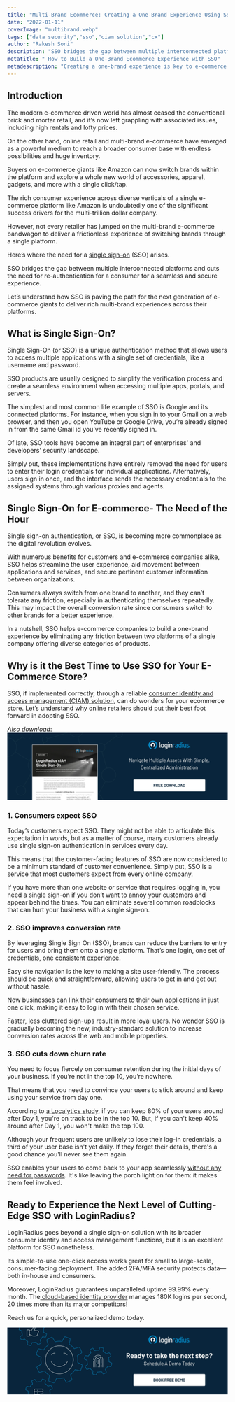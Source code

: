 ```yaml
---
title: "Multi-Brand Ecommerce: Creating a One-Brand Experience Using SSO"
date: "2022-01-11"
coverImage: "multibrand.webp"
tags: ["data security","sso","ciam solution","cx"]
author: "Rakesh Soni"
description: "SSO bridges the gap between multiple interconnected platforms and cuts the need for re-authentication for a consumer. Let’s understand how SSO is paving the path for the next generation of e-commerce giants to deliver rich multi-brand experiences across their platforms."
metatitle: " How to Build a One-Brand Ecommerce Experience with SSO"
metadescription: "Creating a one-brand experience is key to e-commerce success. Learn how single sign-on helps deliver rich consumer experiences across diverse platforms."
---
```


## Introduction 

The modern e-commerce driven world has almost ceased the conventional brick and mortar retail, and it’s now left grappling with associated issues, including high rentals and lofty prices.

On the other hand, online retail and multi-brand e-commerce have emerged as a powerful medium to reach a broader consumer base with endless possibilities and huge inventory. 

Buyers on e-commerce giants like Amazon can now switch brands within the platform and explore a whole new world of accessories, apparel, gadgets, and more with a single click/tap. 

The rich consumer experience across diverse verticals of a single e-commerce platform like Amazon is undoubtedly one of the significant success drivers for the multi-trillion dollar company. 

However, not every retailer has jumped on the multi-brand e-commerce bandwagon to deliver a frictionless experience of switching brands through a single platform. 

Here’s where the need for a [single sign-on](https://www.loginradius.com/single-sign-on/) (SSO) arises. 

SSO bridges the gap between multiple interconnected platforms and cuts the need for re-authentication for a consumer for a seamless and secure experience. 

Let’s understand how SSO is paving the path for the next generation of e-commerce giants to deliver rich multi-brand experiences across their platforms. 


## What is Single Sign-On? 

Single Sign-On (or SSO) is a unique authentication method that allows users to access multiple applications with a single set of credentials, like a username and password. 

SSO products are usually designed to simplify the verification process and create a seamless environment when accessing multiple apps, portals, and servers.

The simplest and most common life example of SSO is Google and its connected platforms. For instance, when you sign in to your Gmail on a web browser, and then you open YouTube or Google Drive, you’re already signed in from the same Gmail id you’ve recently signed in. 

Of late, SSO tools have become an integral part of enterprises' and developers' security landscape. 

Simply put, these implementations have entirely removed the need for users to enter their login credentials for individual applications. Alternatively, users sign in once, and the interface sends the necessary credentials to the assigned systems through various proxies and agents. 


## Single Sign-On for E-commerce- The Need of the Hour

Single sign-on authentication, or SSO, is becoming more commonplace as the digital revolution evolves. 

With numerous benefits for customers and e-commerce companies alike, SSO helps streamline the user experience, aid movement between applications and services, and secure pertinent customer information between organizations.

Consumers always switch from one brand to another, and they can’t tolerate any friction, especially in authenticating themselves repeatedly. This may impact the overall conversion rate since consumers switch to other brands for a better experience. 

In a nutshell, SSO helps e-commerce companies to build a one-brand experience by eliminating any friction between two platforms of a single company offering diverse categories of products. 


## Why is it the Best Time to Use SSO for Your E-Commerce Store? 

SSO, if implemented correctly, through a reliable [consumer identity and access management (CIAM) solution](https://www.loginradius.com/blog/identity/customer-identity-and-access-management/), can do wonders for your ecommerce store. Let’s understand why online retailers should put their best foot forward in adopting SSO. 

*Also download*: [![DS-SSO](DS-SSO.webp)](https://www.loginradius.com/resource/loginradius-single-sign-on/)


### 1. Consumers expect SSO

Today’s customers expect SSO. They might not be able to articulate this expectation in words, but as a matter of course, many customers already use single sign-on authentication in services every day. 

This means that the customer-facing features of SSO are now considered to be a minimum standard of customer convenience. Simply put, SSO is a service that most customers expect from every online company.

If you have more than one website or service that requires logging in, you need a single sign-on if you don’t want to annoy your customers and appear behind the times. You can eliminate several common roadblocks that can hurt your business with a single sign-on.


### 2. SSO improves conversion rate

By leveraging Single Sign On (SSO), brands can reduce the barriers to entry for users and bring them onto a single platform. That’s one login, one set of credentials, one [consistent experience](https://www.loginradius.com/customer-experience-solutions/).

Easy site navigation is the key to making a site user-friendly. The process should be quick and straightforward, allowing users to get in and get out without hassle.

Now businesses can link their consumers to their own applications in just one click, making it easy to log in with their chosen service.

Faster, less cluttered sign-ups result in more loyal users. No wonder SSO is gradually becoming the new, industry-standard solution to increase conversion rates across the web and mobile properties.


### 3. SSO cuts down churn rate

You need to focus fiercely on consumer retention during the initial days of your business. If you’re not in the top 10, you’re nowhere. 

That means that you need to convince your users to stick around and keep using your service from day one.

According to [a Localytics study](https://andrewchen.com/new-data-shows-why-losing-80-of-your-mobile-users-is-normal-and-that-the-best-apps-do-much-better/), if you can keep 80% of your users around after Day 1, you're on track to be in the top 10. But, if you can't keep 40% around after Day 1, you won't make the top 100.

Although your frequent users are unlikely to lose their log-in credentials, a third of your user base isn't yet daily. If they forget their details, there's a good chance you'll never see them again.

SSO enables your users to come back to your app seamlessly [without any need for passwords](https://www.loginradius.com/blog/identity/passwordless-authentication-the-future-of-identity-and-security/). It's like leaving the porch light on for them: it makes them feel involved.


## Ready to Experience the Next Level of Cutting-Edge SSO with LoginRadius? 

LoginRadius goes beyond a single sign-on solution with its broader consumer identity and access management functions, but it is an excellent platform for SSO nonetheless. 

Its simple-to-use one-click access works great for small to large-scale, consumer-facing deployment. The added 2FA/MFA security protects data—both in-house and consumers.

Moreover, LoginRadius guarantees unparalleled uptime 99.99% every month. The[ cloud-based identity provider](https://www.loginradius.com/) manages 180K logins per second, 20 times more than its major competitors!

Reach us for a quick, personalized demo today. 



[![book-free-demo-loginradius](../../assets/book-a-demo-loginradius.webp)](https://www.loginradius.com/contact-us?utm_source=blog&utm_medium=web&utm_campaign=multi-brand-ecommerce-experience-sso)
